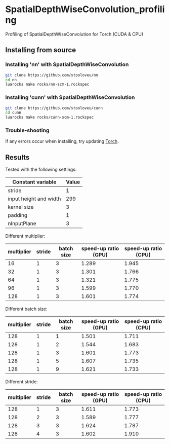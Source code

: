 # SpatialDepthWiseConvolution_profiling
Profiling of SpatialDepthWiseConvolution for Torch (CUDA &amp; CPU)
## Installing from source
### Installing 'nn' with SpatialDepthWiseConvolution
```bash
git clone https://github.com/stooloveu/nn
cd nn
luarocks make rocks/nn-scm-1.rockspec
```
### Installing 'cunn' with SpatialDepthWiseConvolution
```bash
git clone https://github.com/stooloveu/cunn
cd cunn
luarocks make rocks/cunn-scm-1.rockspec
```
### Trouble-shooting
If any errors occur when installing, try updating [Torch](https://github.com/torch/).

## Results
Tested with the following settings:

| Constant variable      	| Value 	|
|------------------------	|-------	|
| stride                 	|     1 	|
| input height and width 	|   299 	|
| kernel size            	|     3 	|
| padding                	|     1 	|
| nInputPlane            	|     3 	|

Different multiplier:

| multiplier 	| stride 	| batch size 	| speed-up ratio (GPU) 	| speed-up ratio (CPU) 	|
|------------	|--------	|------------	|----------------------	|----------------------	|
| 16         	|      1 	| 3          	| 1.289               	| 1.945                	|
| 32         	|      1 	| 3          	| 1.301               	| 1.766                	|
| 64         	|      1 	| 3          	| 1.321               	| 1.775                	|
| 96         	|      1 	| 3          	| 1.599                	| 1.770                	|
| 128        	|      1 	| 3          	| 1.601                	| 1.774                	|

Different batch size:

| multiplier 	| stride 	| batch size 	| speed-up ratio (GPU) 	| speed-up ratio (CPU) 	|
|------------	|--------	|------------	|----------------------	|----------------------	|
| 128        	|      1 	| 1          	| 1.501                	| 1.711                	|
| 128        	|      1 	| 2          	| 1.544                	| 1.683                	|
| 128        	|      1 	| 3          	| 1.601                	| 1.773               	|
| 128        	|      1 	| 5          	| 1.607                	| 1.735                	|
| 128        	|      1 	| 9          	| 1.621                	| 1.733                	|

Different stride:

| multiplier 	| stride 	| batch size 	| speed-up ratio (GPU) 	| speed-up ratio (CPU) 	|
|------------	|--------	|------------	|----------------------	|----------------------	|
| 128        	|      1 	| 3          	| 1.611                	| 1.773                	|
| 128        	|      2 	| 3          	| 1.589                	| 1.777                	|
| 128        	|      3 	| 3          	| 1.624                	| 1.787                	|
| 128        	|      4 	| 3          	| 1.602                	| 1.910                	|
